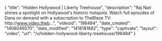 {
    "title": "Hidden Hollywood | Liberty Treehouse",
    "description": "Raj Nair shines a spotlight on Hollywood's historic hotspots. Watch full episodes of Dana on demand with a subscription to TheBlaze TV: http:\/\/www.video.theb...",
    "videoid": "198484",
    "date_created": "1408046570",
    "date_modified": "1418181882",
    "type": "captivate",
    "layout": "video",
    "url": "\/v\/hidden-hollywood-liberty-treehouse\/198484"
}